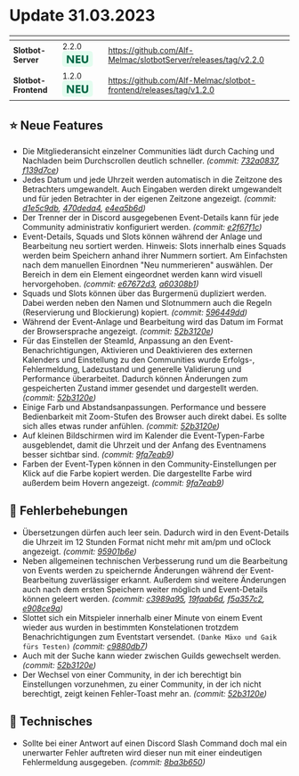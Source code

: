 # Update 31.03.2023

<table data-card-size="large" data-view="cards"><thead><tr><th></th><th></th><th data-hidden></th><th data-hidden data-card-target data-type="content-ref"></th></tr></thead><tbody><tr><td><strong>Slotbot-Server</strong></td><td>2.2.0 <img src="../../.gitbook/assets/Badge-New.png" alt="Neu" data-size="line"></td><td></td><td><a href="https://github.com/Alf-Melmac/slotbotServer/releases/tag/v2.2.0">https://github.com/Alf-Melmac/slotbotServer/releases/tag/v2.2.0</a></td></tr><tr><td><strong>Slotbot-Frontend</strong></td><td>1.2.0 <img src="../../.gitbook/assets/Badge-New.png" alt="Neu" data-size="line"></td><td></td><td><a href="https://github.com/Alf-Melmac/slotbot-frontend/releases/tag/v1.2.0">https://github.com/Alf-Melmac/slotbot-frontend/releases/tag/v1.2.0</a></td></tr></tbody></table>

## ⭐ Neue Features

* Die Mitgliederansicht einzelner Communities lädt durch Caching und Nachladen beim Durchscrollen deutlich schneller. _(commit:_ [_732a0837_](https://github.com/Alf-Melmac/slotbot-frontend/commit/732a0837a9730daecb82f7f536ae6af567a3b7bb)_,_ [_f139d7ce_](https://github.com/Alf-Melmac/slotbotServer/commit/f139d7cef90cca341480bf7f53704f0b7a78e3af)_)_
* Jedes Datum und jede Uhrzeit werden automatisch in die Zeitzone des Betrachters umgewandelt. Auch Eingaben werden direkt umgewandelt und für jeden Betrachter in der eigenen Zeitzone angezeigt. _(commit:_ [_d1e5c9db_](https://github.com/Alf-Melmac/slotbot-frontend/commit/d1e5c9db1811bd97004636541e819a098ccad740)_,_ [_470deda4_](https://github.com/Alf-Melmac/slotbotServer/commit/470deda4e8e951863ba0171208272ae5924be205)_,_ [_e4ea5b6d_](https://github.com/Alf-Melmac/slotbotServer/commit/e4ea5b6d24e54e5e6375a71dca65d254f7a3e956)_)_
* Der Trenner der in Discord ausgegebenen Event-Details kann für jede Community administrativ konfiguriert werden. _(commit:_ [_e2f67f1c_](https://github.com/Alf-Melmac/slotbotServer/commit/e2f67f1c79fd6a1a4bb66ef4f206d4d19245705e)_)_
* Event-Details, Squads und Slots können während der Anlage und Bearbeitung neu sortiert werden. Hinweis: Slots innerhalb eines Squads werden beim Speichern anhand ihrer Nummern sortiert. Am Einfachsten nach dem manuellen Einordnen "Neu nummerieren" auswählen. Der Bereich in dem ein Element eingeordnet werden kann wird visuell hervorgehoben. _(commit:_ [_e67672d3_](https://github.com/Alf-Melmac/slotbot-frontend/commit/e67672d3a7f734e0a971bd80d5bd4d5ab7c24505)_,_ [_a60308b1_](https://github.com/Alf-Melmac/slotbot-frontend/commit/a60308b1e86268b454863d1319d192b403a459f8)_)_
* Squads und Slots können über das Burgermenü dupliziert werden. Dabei werden neben den Namen und Slotnummern auch die Regeln (Reservierung und Blockierung) kopiert. _(commit:_ [_596449dd_](https://github.com/Alf-Melmac/slotbot-frontend/commit/596449dd42ecf614aa339be6819b52d3cc5bd141)_)_
* Während der Event-Anlage und Bearbeitung wird das Datum im Format der Browsersprache angezeigt. _(commit:_ [_52b3120e_](https://github.com/Alf-Melmac/slotbot-frontend/commit/52b3120e0b19a40756e519a743e10bc6785f5433)_)_
* Für das Einstellen der SteamId, Anpassung an den Event-Benachrichtigungen, Aktivieren und Deaktivieren des externen Kalenders und Einstellung zu den Communities wurde Erfolgs-, Fehlermeldung, Ladezustand und generelle Validierung und Performance überarbeitet. Dadurch können Änderungen zum gespeicherten Zustand immer gesendet und dargestellt werden. _(commit:_ [_52b3120e_](https://github.com/Alf-Melmac/slotbot-frontend/commit/52b3120e0b19a40756e519a743e10bc6785f5433)_)_
* Einige Farb und Abstandsanpassungen. Performance und bessere Bedienbarkeit mit Zoom-Stufen des Browser auch direkt dabei. Es sollte sich alles etwas runder anfühlen. _(commit:_ [_52b3120e_](https://github.com/Alf-Melmac/slotbot-frontend/commit/52b3120e0b19a40756e519a743e10bc6785f5433)_)_
* Auf kleinen Bildschirmen wird im Kalender die Event-Typen-Farbe ausgeblendet, damit die Uhrzeit und der Anfang des Eventnamens besser sichtbar sind. _(commit:_ [_9fa7eab9_](https://github.com/Alf-Melmac/slotbot-frontend/commit/9fa7eab94c9085c70646062e9f24aeee8f1a2f5b)_)_
* Farben der Event-Typen können in den Community-Einstellungen per Klick auf die Farbe kopiert werden. Die dargestellte Farbe wird außerdem beim Hovern angezeigt. _(commit:_ [_9fa7eab9_](https://github.com/Alf-Melmac/slotbot-frontend/commit/9fa7eab94c9085c70646062e9f24aeee8f1a2f5b)_)_

## 🐞 Fehlerbehebungen

* Übersetzungen dürfen auch leer sein. Dadurch wird in den Event-Details die Uhrzeit im 12 Stunden Format nicht mehr mit am/pm und oClock angezeigt. _(commit:_ [_95901b6e_](https://github.com/Alf-Melmac/slotbot-frontend/commit/95901b6ec9c0f1e860c32d409fa6f942015a1ae6)_)_
* Neben allgemeinen technischen Verbesserung rund um die Bearbeitung von Events werden zu speichernde Änderungen während der Event-Bearbeitung zuverlässiger erkannt. Außerdem sind weitere Änderungen auch nach dem ersten Speichern weiter möglich und Event-Details können geleert werden. _(commit:_ [_c3989a95_](https://github.com/Alf-Melmac/slotbot-frontend/commit/c3989a959edff82c40a4a7716bf009d6180d687e)_,_ [_19faab6d_](https://github.com/Alf-Melmac/slotbot-frontend/commit/19faab6db9f59587b57cc110bab532bdc3735fce)_,_ [_f5a357c2_](https://github.com/Alf-Melmac/slotbotServer/commit/f5a357c2b8b732dc5f93b455eec6858d84cfccac)_,_ [_e908ce9a_](https://github.com/Alf-Melmac/slotbotServer/commit/e908ce9a4bdf42f4d598973a359b93aa40133882)_)_
* Slottet sich ein Mitspieler innerhalb einer Minute von einem Event wieder aus wurden in bestimmten Konstelationen trotzdem Benachrichtigungen zum Eventstart versendet. `(Danke Mäxo und Gaik fürs Testen)` _(commit:_ [_c9880db7_](https://github.com/Alf-Melmac/slotbotServer/commit/c9880db7ba80fc5a498ec3ac375574ac1402d336)_)_
* Auch mit der Suche kann wieder zwischen Guilds gewechselt werden. _(commit:_ [_52b3120e_](https://github.com/Alf-Melmac/slotbot-frontend/commit/52b3120e0b19a40756e519a743e10bc6785f5433)_)_
* Der Wechsel von einer Community, in der ich berechtigt bin Einstellungen vorzunehmen, zu einer Community, in der ich nicht berechtigt, zeigt keinen Fehler-Toast mehr an. _(commit:_ [_52b3120e_](https://github.com/Alf-Melmac/slotbot-frontend/commit/52b3120e0b19a40756e519a743e10bc6785f5433)_)_

## 🔨 Technisches

* Sollte bei einer Antwort auf einen Discord Slash Command doch mal ein unerwarter Fehler auftreten wird dieser nun mit einer eindeutigen Fehlermeldung ausgegeben. _(commit:_ [_8ba3b650_](https://github.com/Alf-Melmac/slotbotServer/commit/8ba3b6505b9598120bc1f379771ec4a667ea0ad5)_)_
